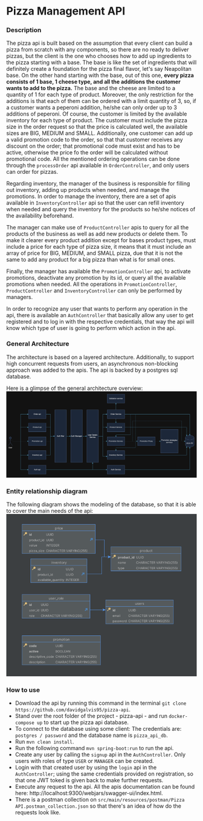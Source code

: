 # Pizza Management API

### Description

The pizza api is built based on the assumption that every client can build a pizza from scratch with any components, so there are no ready to deliver pizzas, but the client is the one who chooses how to add up ingredients to the pizza starting with a base.
The base is like the set of ingredients that will definitely create a foundation for the pizza final flavor, let's say Neapolitan base. On the other hand starting with the base, out of this one, **every pizza consists of 1 base, 1 cheese type, and all the additions 
the customer wants to add to the pizza.** The base and the cheese are limited to a quantity of 1 for each type of product. Moreover, the only restriction for the additions is that each of them can be ordered with a limit quantity of 3, so, if a customer wants a peperoni addition, he/she can only order up to 3 additions of peperoni. Of course, the customer is limited
by the available inventory for each type of product. The customer must include the pizza size in the order request so that the price is calculated well, the available sizes are BIG, MEDIUM and SMALL. 
Additionally, one customer can add up a valid promotion code to the order, so that that customer receives any discount on the order; that promotional code must exist and has to be active, otherwise the price fo the order will be calculated without promotional code. All the mentioned ordering operations can be done through the `processOrder` api available in `OrderController`, and only users can order for pizzas.

Regarding inventory, the manager of the business is responsible for filling out inventory, adding up products when needed, and manage the promotions. In order to manage the inventory, there are a set of apis available in `InventoryController` api so that the user can refill inventory when needed and query the inventory for the products so he/she notices of the availability beforehand.

The manager can make use of `ProductController` apis to query for all the products of the business as well as add new products or delete them. To make it clearer every product addition except for bases product types, must include a price for each type of pizza size, it means that it must include an array of price for BIG, MEDIUM, and SMALL pizza, due that it is not the same to add any product for a big pizza than what is for small ones.

Finally, the manager has available the `PromotionController` api, to activate promotions, deactivate any promotion by its id, or query all the available promotions when needed. All the operations in `PromotionController`, `ProductController` and `InventoryController` can only be performed by managers.

In order to recognize any user that wants to perform any operation in the api, there is available an `AuthController` that basically allow any user to get registered and to log in with the respective credentials, that way the api will know which type of user is going to perform which action in the api.

### General Architecture
The architecture is based on a layered architecture. Additionally, to support high concurrent requests from users, an asynchronous non-blocking approach was added to the apis. The api is backed by a postgres sql database.

Here is a glimpse of the general architecture overview:
![Diagram](src/main/resources/images/architecture_overview.png)

### Entity relationship diagram

The following diagram shows the modeling of the database, so that it is able to cover the main needs of the api:
![Diagram](src/main/resources/images/EER_diagram.png)

### How to use
* Download the api by running this command in the terminal `git clone https://github.com/davidgalvis95/pizza-api`.
* Stand over the root folder of the project - pizza-api - and run `docker-compose up` to start up the pizza api database.
* To connect to the database using some client: The credentials are: `postgres / password` and the database name is `pizza_api_db`.
* Run `mvn clean install`.
* Run the following command `mvn spring-boot:run` to run the api.
* Create any user by calling the `signup` api in the `AuthController`. Only users with roles of type `USER` or `MANAGER` can be created.
* Login with that created user by using the `login` api in the `AuthController`; using the same credentials provided on registration, so that one JWT toked is given back to make further requests.
* Execute any request to the api. All the apis documentation can be found here: http://localhost:9300/webjars/swagger-ui/index.html.
* There is a postman collection on `src/main/resources/postman/Pizza API.postman_collection.json` so that there's an idea of how do the requests look like.



